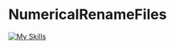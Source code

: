 # NumericalRenameFiles

[![My Skills](https://skillicons.dev/icons?i=js,html,css,wasm)](https://skillicons.dev)
